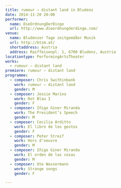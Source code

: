```yaml
---
title: rumour — distant land in Bludenz
date: 2014-11-20 20:00
performer:
  name: DieOrdnungDerDinge
  url: http://www.dieordnungderdinge.com/
venue:
  name: Bludenzer Tage zeit­gemäßer Musik
  url: http://btzm.at/
  shortaddress: Austria
  address: Raiffeisenpl. 1, 6700 Bludenz, Austria
locationtype: PerformingArtsTheater
works:
  - rumour — distant land
premiere: rumour — distant land
programme:
  - composer: Chris Swithinbank
    work: rumour — distant land
    gender: M
  - composer: Jessie Marino
    work: Rot Blau I
    gender: F
  - composer: Iñigo Giner Miranda
    work: The President’s Speech
    gender: M
  - composer: Cecilia Arditto
    work: El libro de los gestos
    gender: F
  - composer: Peter Streif
    work: Hors d'oeuvre
    gender: M
  - composer: Iñigo Giner Miranda
    work: El orden de las cosas
    gender: M
  - composer: Ute Wassermann
    work: Strange songs
    gender: F

---
```

